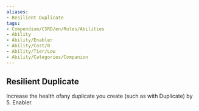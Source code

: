 ```yaml
---
aliases:
- Resilient Duplicate
tags:
- Compendium/CSRD/en/Rules/Abilities
- Ability
- Ability/Enabler
- Ability/Cost/0
- Ability/Tier/Low
- Ability/Categories/Companion
---
```


  
## Resilient Duplicate  
Increase the health ofany duplicate you create (such as with Duplicate) by 5. Enabler.